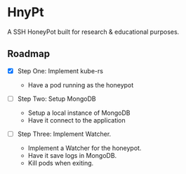 # HnyPt

A SSH HoneyPot built for research & educational purposes.

## Roadmap

- [x] Step One: Implement kube-rs
  - Have a pod running as the honeypot

- [ ] Step Two: Setup MongoDB
  - Setup a local instance of MongoDB
  - Have it connect to the application

- [ ] Step Three: Implement Watcher.
  - Implement a Watcher for the honeypot.
  - Have it save logs in MongoDB.
  - Kill pods when exiting.
